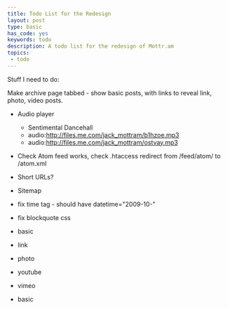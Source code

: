 ```yaml
---
title: Todo List for the Redesign
layout: post
type: basic
has_code: yes
keywords: todo
description: A todo list for the redesign of Mottr.am
topics:
 - todo
---
```

Stuff I need to do:

Make archive page tabbed - show basic posts, with links to reveal link, photo, video posts.

- Audio player

	- Sentimental Dancehall
	- audio:http://files.me.com/jack_mottram/b1hzoe.mp3 
	- audio:http://files.me.com/jack_mottram/ostvay.mp3

- Check Atom feed works, check .htaccess redirect from /feed/atom/ to /atom.xml
- Short URLs?
- Sitemap
- fix time tag - should have datetime="2009-10-"
- fix blockquote css
- basic
- link
- photo
- youtube
- vimeo
- basic

	
[1]:http://www.brucelawson.co.uk/2009/html-5-flash-embedding-and-other-validation-erors/